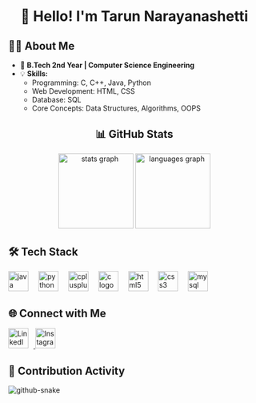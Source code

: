 <h1 align="center">👋 Hello! I'm Tarun Narayanashetti</h1>
    <h2>🧑‍💻 About Me</h2>
    <ul>
        <li>🌟 <strong>B.Tech 2nd Year | Computer Science Engineering</strong></li>
        <li>💡 <strong>Skills:</strong>
            <ul>
                <li>Programming: C, C++, Java, Python</li>
                <li>Web Development: HTML, CSS</li>
                <li>Database: SQL</li>
                <li>Core Concepts: Data Structures, Algorithms, OOPS</li>
            </ul>
        </li>
    </ul>
 <h2 align="center">📊 GitHub Stats</h2>
<div align="center">
  <img src="https://github-readme-stats.vercel.app/api?username=ofctarun&hide_title=false&hide_rank=false&show_icons=true&include_all_commits=true&count_private=true&disable_animations=false&theme=dracula&locale=en&hide_border=false&order=1" height="150" alt="stats graph"  />
  <img src="https://github-readme-stats.vercel.app/api/top-langs?username=ofctarun&locale=en&hide_title=false&layout=compact&card_width=320&langs_count=5&theme=dracula&hide_border=false&order=2" height="150" alt="languages graph"  />
</div>

###
<h2>🛠 Tech Stack</h2>
<div align="left">
  <img src="https://cdn.jsdelivr.net/gh/devicons/devicon/icons/java/java-original.svg" height="40" alt="java logo"  />
  <img width="12" />
  <img src="https://cdn.jsdelivr.net/gh/devicons/devicon/icons/python/python-original.svg" height="40" alt="python logo"  />
  <img width="12" />
  <img src="https://cdn.jsdelivr.net/gh/devicons/devicon/icons/cplusplus/cplusplus-original.svg" height="40" alt="cplusplus logo"  />
  <img width="12" />
  <img src="https://cdn.jsdelivr.net/gh/devicons/devicon/icons/c/c-original.svg" height="40" alt="c logo"  />
  <img width="12" />
  <img src="https://cdn.jsdelivr.net/gh/devicons/devicon/icons/html5/html5-original.svg" height="40" alt="html5 logo"  />
  <img width="12" />
  <img src="https://cdn.jsdelivr.net/gh/devicons/devicon/icons/css3/css3-original.svg" height="40" alt="css3 logo"  />
  <img width="12" />
  <img src="https://cdn.jsdelivr.net/gh/devicons/devicon/icons/mysql/mysql-original.svg" height="40" alt="mysql logo"  />
</div>

###
<h2>🌐 Connect with Me</h2>
<p align="left">
    <a href="https://www.linkedin.com/in/tarun-narayanashetti-138444330/" target="_blank">
        <img src="https://raw.githubusercontent.com/maurodesouza/profile-readme-generator/master/src/assets/icons/social/linkedin/default.svg" height="40" alt="LinkedIn" style="margin-right: 10px;">
    </a>
    <a href="https://instagram.com/ofc_tarunn" target="_blank">
        <img src="https://raw.githubusercontent.com/maurodesouza/profile-readme-generator/master/src/assets/icons/social/instagram/default.svg" height="40" alt="Instagram" style="margin-right: 10px;">
    </a>
</p>


<h2>🐍 Contribution Activity</h2>
<picture>
  <img alt="github-snake" src="https://raw.githubusercontent.com/tobiasmeyhoefer/tobiasmeyhoefer/output/github-snake.svg" />
</picture>
